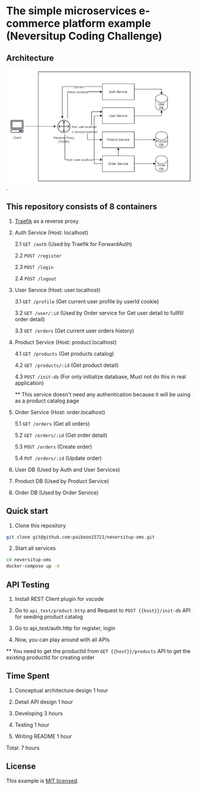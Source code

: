 # The simple microservices e-commerce platform example (Neversitup Coding Challenge)

## Architecture

![Architecture](https://raw.githubusercontent.com/paiboon15721/neversitup-oms/main/architecture.jpg).

## This repository consists of 8 containers

1. [Traefik](https://doc.traefik.io/traefik/) as a reverse proxy

2. Auth Service (Host: localhost)

   2.1 `GET /auth` (Used by Traefik for ForwardAuth)

   2.2 `POST /register`

   2.3 `POST /login`

   2.4 `POST /logout`

3. User Service (Host: user.localhost)

   3.1 `GET /profile` (Get current user profile by userId cookie)

   3.2 `GET /user/:id` (Used by Order service for Get user detail to fullfill order detail)

   3.3 `GET /orders` (Get current user orders history)

4. Product Service (Host: product.localhost)

   4.1 `GET /products` (Get products catalog)

   4.2 `GET /products/:id` (Get product detail)

   4.3 `POST /init-db` (For only initialize database, Must not do this in real application)

   \*\* This service doesn't need any authentication because it will be using as a product catalog page

5. Order Service (Host: order.localhost)

   5.1 `GET /orders` (Get all orders)

   5.2 `GET /orders/:id` (Get order detail)

   5.3 `POST /orders` (Create order)

   5.4 `PUT /orders/:id` (Update order)

6. User DB (Used by Auth and User Services)

7. Product DB (Used by Product Service)

8. Order DB (Used by Order Service)

## Quick start

1. Clone this repository

```bash
git clone git@github.com:paiboon15721/neversitup-oms.git
```

2. Start all services

```bash
cd neversitup-oms
docker-compose up -d
```

## API Testing

1. Install REST Client plugin for vscode

2. Go to `api_test/product.http` and Request to `POST {{host}}/init-db` API for seeding product catalog

3. Go to api_test/auth.http for register, login

4. Now, you can play around with all APIs

\*\* You need to get the productId from `GET {{host}}/products` API to get the existing productId for creating order

## Time Spent

1. Conceptual architecture design 1 hour

2. Detail API design 1 hour

3. Developing 3 hours

4. Testing 1 hour

5. Writing README 1 hour

Total: 7 hours

## License

This example is [MIT licensed](./LICENSE).
